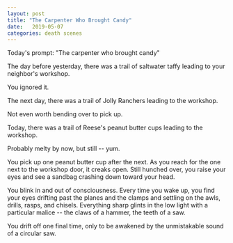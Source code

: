 ```yaml
---
layout: post
title: "The Carpenter Who Brought Candy"
date:   2019-05-07
categories: death scenes
---
```

Today's prompt: "The carpenter who brought candy"

The day before yesterday, there was a trail of saltwater taffy leading to your neighbor's workshop.

You ignored it. 

The next day, there was a trail of Jolly Ranchers leading to the workshop.

Not even worth bending over to pick up.

Today, there was a trail of Reese's peanut butter cups leading to the workshop.

Probably melty by now, but still -- yum.

You pick up one peanut butter cup after the next. As you reach for the one next to the workshop door, it creaks open. Still hunched over, you raise your eyes and see a sandbag crashing down toward your head.

You blink in and out of consciousness. Every time you wake up, you find your eyes drifting past the planes and the clamps and settling on the awls, drills, rasps, and chisels. Everything sharp glints in the low light with a particular malice -- the claws of a hammer, the teeth of a saw.

You drift off one final time, only to be awakened by the unmistakable sound of a circular saw.
